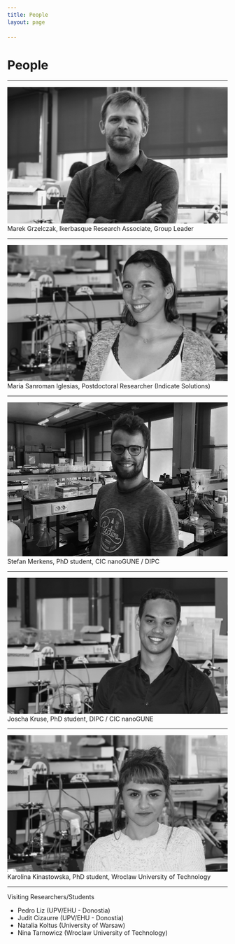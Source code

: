 ```yaml
---
title: People
layout: page

---
```

# People

---

<img class="image" src="/assets/images/marek.png" alt="Alt Text">
<figcaption class="caption">Marek Grzelczak, Ikerbasque Research Associate, Group Leader</figcaption>

---
<img class="image" src="/assets/images/maria.png" alt="Alt Text">
<figcaption class="caption">Maria Sanroman Iglesias, Postdoctoral Researcher (Indicate Solutions)</figcaption>

---

<img class="image" src="/assets/images/Stefan.png" alt="Alt Text">
<figcaption class="caption">Stefan Merkens, PhD student, CIC nanoGUNE / DIPC</figcaption>

---

<img class="image" src="/assets/images/joscha.png" alt="Alt Text">
<figcaption class="caption">Joscha Kruse, PhD student, DIPC / CIC nanoGUNE</figcaption>

---

<img class="image" src="/assets/images/karolina.png" alt="Alt Text">
<figcaption class="caption">Karolina Kinastowska, PhD student, Wroclaw University of Technology</figcaption>

---
Visiting Researchers/Students

- Pedro Liz (UPV/EHU - Donostia)
- Judit Cizaurre (UPV/EHU - Donostia)
- Natalia Koltus (University of Warsaw)
- Nina Tarnowicz (Wroclaw University of Technology)
